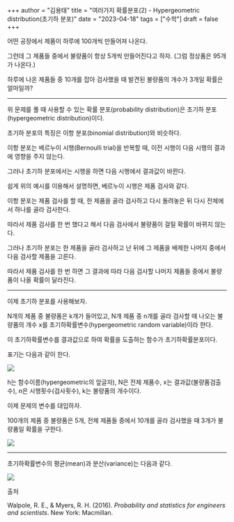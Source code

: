 +++
author = "김용태"
title = "여러가지 확률분포(2) - Hypergeometric distribution(초기하 분포)"
date = "2023-04-18"
tags = ["수학"]
draft = false
+++

어떤 공장에서 제품이 하루에 100개씩 만들어져 나온다.

그런데 그 제품들 중에서 불량품이 항상 5개씩 만들어진다고 하자. (그럼 정상품은 95개가 나온다.)

하루에 나온 제품들 중 10개를 잡아 검사했을 때 발견된 불량품의 개수가 3개일 확률은 얼마일까?

---

위 문제를 풀 때 사용할 수 있는 확률 분포(probability distribution)은 초기하 분포(hypergeometric distribution)이다.

초기하 분포의 특징은 이항 분포(binomial distribution)와 비슷하다.

이항 분포는 베르누이 시행(Bernoulli trial)을 반복할 때, 이전 시행이 다음 시행의 결과에 영향을 주지 않는다.

그러나 초기하 분포에서는 시행을 하면 다음 시행에서 결과값이 바뀐다.

쉽게 위의 예시를 이용해서 설명하면, 베르누이 시행은 제품 검사와 같다.

이항 분포는 제품 검사를 할 때, 한 제품을 골라 검사하고 다시 돌려놓은 뒤 다시 전체에서 하나를 골라 검사한다.

따라서 제품 검사를 한 번 했다고 해서 다음 검사에서 불량품이 걸릴 확률이 바뀌지 않는다.

그러나 초기하 분포는 한 제품을 골라 검사하고 난 뒤에 그 제품을 배제한 나머지 중에서 다음 검사할 제품을 고른다.

따라서 제품 검사를 한 번 하면 그 결과에 따라 다음 검사할 나머지 제품들 중에서 불량품이 나올 확률이 달라진다.

---

이제 초기하 분포를 사용해보자.

N개의 제품 중 불량품은 k개가 들어있고, N개 제품 중 n개를 골라 검사할 때 나오는 불량품의 개수 x를 초기하확률변수(hypergeometric random variable)이라 한다.

이 초기하확률변수를 결과값으로 하여 확률을 도출하는 함수가 초기하확률분포이다.

표기는 다음과 같이 한다.

![](https://cdn.hashnode.com/res/hashnode/image/upload/v1681628849853/d3b07fc6-5b7d-46e6-90a4-87902a09836e.png)

h는 함수이름(hypergeometric의 앞글자), N은 전체 제품수, x는 결과값(불량품검출수), n은 시행횟수(검사횟수), k는 불량품의 개수이다.

이제 문제의 변수를 대입하자.

100개의 제품 중 불량품은 5개, 전체 제품들 중에서 10개를 골라 검사했을 때 3개가 불량품일 확률을 구한다.

![](https://cdn.hashnode.com/res/hashnode/image/upload/v1681628889300/1a13d38f-84af-4415-858c-8621b610c9d9.png)

---

초기하확률변수의 평균(mean)과 분산(variance)는 다음과 같다.

![](https://cdn.hashnode.com/res/hashnode/image/upload/v1681628901121/adf499fb-8116-4524-99bd-cfa121e464bb.png)

출처

Walpole, R. E., & Myers, R. H. (2016). *Probability and statistics for engineers and scientists*. New York: Macmillan.